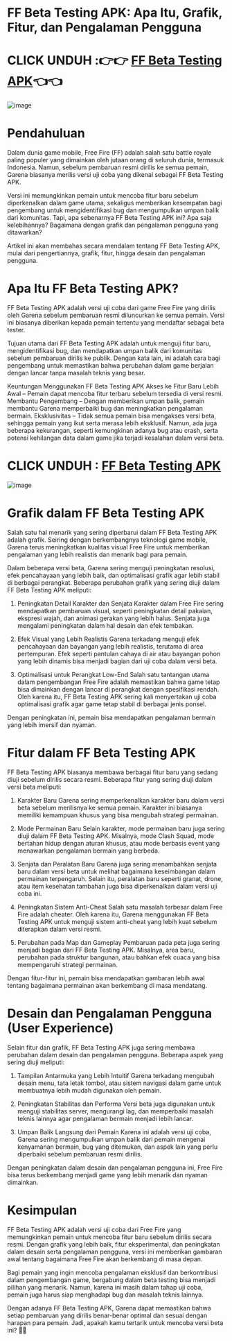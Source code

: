 # FF Beta Testing APK: Apa Itu, Grafik, Fitur, dan Pengalaman Pengguna

# CLICK UNDUH :👉👉 [FF Beta Testing APK](https://bom.so/fQ0ljw)👈👈

![image](https://github.com/user-attachments/assets/4fab0393-f58c-4bba-a808-438c944d73af)


# Pendahuluan
Dalam dunia game mobile, Free Fire (FF) adalah salah satu battle royale paling populer yang dimainkan oleh jutaan orang di seluruh dunia, termasuk Indonesia. Namun, sebelum pembaruan resmi dirilis ke semua pemain, Garena biasanya merilis versi uji coba yang dikenal sebagai FF Beta Testing APK.

Versi ini memungkinkan pemain untuk mencoba fitur baru sebelum diperkenalkan dalam game utama, sekaligus memberikan kesempatan bagi pengembang untuk mengidentifikasi bug dan mengumpulkan umpan balik dari komunitas. Tapi, apa sebenarnya FF Beta Testing APK ini? Apa saja kelebihannya? Bagaimana dengan grafik dan pengalaman pengguna yang ditawarkan?

Artikel ini akan membahas secara mendalam tentang FF Beta Testing APK, mulai dari pengertiannya, grafik, fitur, hingga desain dan pengalaman pengguna.

# Apa Itu FF Beta Testing APK?
FF Beta Testing APK adalah versi uji coba dari game Free Fire yang dirilis oleh Garena sebelum pembaruan resmi diluncurkan ke semua pemain. Versi ini biasanya diberikan kepada pemain tertentu yang mendaftar sebagai beta tester.

Tujuan utama dari FF Beta Testing APK adalah untuk menguji fitur baru, mengidentifikasi bug, dan mendapatkan umpan balik dari komunitas sebelum pembaruan dirilis ke publik. Dengan kata lain, ini adalah cara bagi pengembang untuk memastikan bahwa perubahan dalam game berjalan dengan lancar tanpa masalah teknis yang besar.

Keuntungan Menggunakan FF Beta Testing APK
Akses ke Fitur Baru Lebih Awal – Pemain dapat mencoba fitur terbaru sebelum tersedia di versi resmi.
Membantu Pengembang – Dengan memberikan umpan balik, pemain membantu Garena memperbaiki bug dan meningkatkan pengalaman bermain.
Eksklusivitas – Tidak semua pemain bisa mengakses versi beta, sehingga pemain yang ikut serta merasa lebih eksklusif.
Namun, ada juga beberapa kekurangan, seperti kemungkinan adanya bug atau crash, serta potensi kehilangan data dalam game jika terjadi kesalahan dalam versi beta.

# CLICK UNDUH : [FF Beta Testing APK](https://bom.so/fQ0ljw)

![image](https://github.com/user-attachments/assets/e178feb6-f58d-470e-a531-04aba4c54537)

# Grafik dalam FF Beta Testing APK
Salah satu hal menarik yang sering diperbarui dalam FF Beta Testing APK adalah grafik. Seiring dengan berkembangnya teknologi game mobile, Garena terus meningkatkan kualitas visual Free Fire untuk memberikan pengalaman yang lebih realistis dan menarik bagi para pemain.

Dalam beberapa versi beta, Garena sering menguji peningkatan resolusi, efek pencahayaan yang lebih baik, dan optimalisasi grafik agar lebih stabil di berbagai perangkat. Beberapa perubahan grafik yang sering diuji dalam FF Beta Testing APK meliputi:

1. Peningkatan Detail Karakter dan Senjata
Karakter dalam Free Fire sering mendapatkan pembaruan visual, seperti peningkatan detail pakaian, ekspresi wajah, dan animasi gerakan yang lebih halus. Senjata juga mengalami peningkatan dalam hal desain dan efek tembakan.

2. Efek Visual yang Lebih Realistis
Garena terkadang menguji efek pencahayaan dan bayangan yang lebih realistis, terutama di area pertempuran. Efek seperti pantulan cahaya di air atau bayangan pohon yang lebih dinamis bisa menjadi bagian dari uji coba dalam versi beta.

3. Optimalisasi untuk Perangkat Low-End
Salah satu tantangan utama dalam pengembangan Free Fire adalah memastikan bahwa game tetap bisa dimainkan dengan lancar di perangkat dengan spesifikasi rendah. Oleh karena itu, FF Beta Testing APK sering kali menyertakan uji coba optimalisasi grafik agar game tetap stabil di berbagai jenis ponsel.

Dengan peningkatan ini, pemain bisa mendapatkan pengalaman bermain yang lebih imersif dan nyaman.

# Fitur dalam FF Beta Testing APK
FF Beta Testing APK biasanya membawa berbagai fitur baru yang sedang diuji sebelum dirilis secara resmi. Beberapa fitur yang sering diuji dalam versi beta meliputi:

1. Karakter Baru
Garena sering memperkenalkan karakter baru dalam versi beta sebelum merilisnya ke semua pemain. Karakter ini biasanya memiliki kemampuan khusus yang bisa mengubah strategi permainan.

2. Mode Permainan Baru
Selain karakter, mode permainan baru juga sering diuji dalam FF Beta Testing APK. Misalnya, mode Clash Squad, mode bertahan hidup dengan aturan khusus, atau mode berbasis event yang menawarkan pengalaman bermain yang berbeda.

3. Senjata dan Peralatan Baru
Garena juga sering menambahkan senjata baru dalam versi beta untuk melihat bagaimana keseimbangan dalam permainan terpengaruh. Selain itu, peralatan baru seperti granat, drone, atau item kesehatan tambahan juga bisa diperkenalkan dalam versi uji coba ini.

4. Peningkatan Sistem Anti-Cheat
Salah satu masalah terbesar dalam Free Fire adalah cheater. Oleh karena itu, Garena menggunakan FF Beta Testing APK untuk menguji sistem anti-cheat yang lebih kuat sebelum diterapkan dalam versi resmi.

5. Perubahan pada Map dan Gameplay
Pembaruan pada peta juga sering menjadi bagian dari FF Beta Testing APK. Misalnya, area baru, perubahan pada struktur bangunan, atau bahkan efek cuaca yang bisa mempengaruhi strategi permainan.

Dengan fitur-fitur ini, pemain bisa mendapatkan gambaran lebih awal tentang bagaimana permainan akan berkembang di masa mendatang.

# Desain dan Pengalaman Pengguna (User Experience)
Selain fitur dan grafik, FF Beta Testing APK juga sering membawa perubahan dalam desain dan pengalaman pengguna. Beberapa aspek yang sering diuji meliputi:

1. Tampilan Antarmuka yang Lebih Intuitif
Garena terkadang mengubah desain menu, tata letak tombol, atau sistem navigasi dalam game untuk membuatnya lebih mudah digunakan oleh pemain.

2. Peningkatan Stabilitas dan Performa
Versi beta juga digunakan untuk menguji stabilitas server, mengurangi lag, dan memperbaiki masalah teknis lainnya agar pengalaman bermain menjadi lebih lancar.

3. Umpan Balik Langsung dari Pemain
Karena ini adalah versi uji coba, Garena sering mengumpulkan umpan balik dari pemain mengenai kenyamanan bermain, bug yang ditemukan, dan aspek lain yang perlu diperbaiki sebelum pembaruan resmi dirilis.

Dengan peningkatan dalam desain dan pengalaman pengguna ini, Free Fire bisa terus berkembang menjadi game yang lebih menarik dan nyaman dimainkan.

# Kesimpulan
FF Beta Testing APK adalah versi uji coba dari Free Fire yang memungkinkan pemain untuk mencoba fitur baru sebelum dirilis secara resmi. Dengan grafik yang lebih baik, fitur eksperimental, dan peningkatan dalam desain serta pengalaman pengguna, versi ini memberikan gambaran awal tentang bagaimana Free Fire akan berkembang di masa depan.

Bagi pemain yang ingin mencoba pengalaman eksklusif dan berkontribusi dalam pengembangan game, bergabung dalam beta testing bisa menjadi pilihan yang menarik. Namun, karena ini masih dalam tahap uji coba, pemain juga harus siap menghadapi bug dan masalah teknis lainnya.

Dengan adanya FF Beta Testing APK, Garena dapat memastikan bahwa setiap pembaruan yang dirilis benar-benar optimal dan sesuai dengan harapan para pemain. Jadi, apakah kamu tertarik untuk mencoba versi beta ini? 🚀🔥
